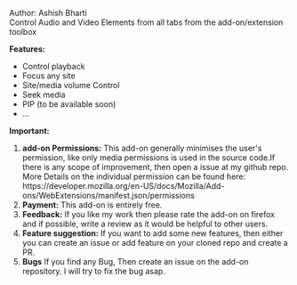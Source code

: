 Author: Ashish Bharti  
Control Audio and Video Elements from all tabs from the add-on/extension toolbox

<b>Features:</b>
<ul>
  <li>Control playback</li>
  <li>Focus any site</li>
  <li>Site/media volume Control</li>
  <li>Seek media</li>
  <li>PIP (to be available soon)</li>
  <li>...</li>
</ul>

<b>Important:</b>
<ol>
    <li><b>add-on Permissions:</b>
        This add-on generally minimises the user's permission, like only media permissions is used in the source code.If there is any scope of improvement, then open a issue at my github repo.
        More Details on the individual permission can be found here: https://developer.mozilla.org/en-US/docs/Mozilla/Add-ons/WebExtensions/manifest.json/permissions
    </li>
    <li><b>Payment:</b>
        This add-on is entirely free.
    </li>
    <li><b>Feedback:</b>
        If you like my work then please rate the add-on on firefox and if possible, write a review as it would be helpful to other users.
    </li>
    <li><b>Feature suggestion:</b>
        If you want to add some new features, then either you can create an issue or add feature on your cloned repo and create a PR.
    </li>
    <li><b>Bugs</b>
        If you find any Bug, Then create an issue on the add-on repository. I will try to fix the bug asap.
    </li>
</ol>

